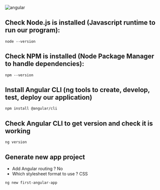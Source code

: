![angular](https://user-images.githubusercontent.com/33417377/201498665-814d616c-d53e-4dde-974f-bf2d384aac8c.png)

## Check Node.js is installed (Javascript runtime to run our program):

```
node --version
```

## Check NPM is installed (Node Package Manager to handle dependencies):

```
npm --version
```

## Install Angular CLI (ng tools to create, develop, test, deploy our application)

```
npm install @angular/cli
```

## Check Angular CLI to get version and check it is working

```
ng version
```

## Generate new app project

- Add Angular routing ? No
- Which stylesheet format to use ? CSS

```
ng new first-angular-app
```
